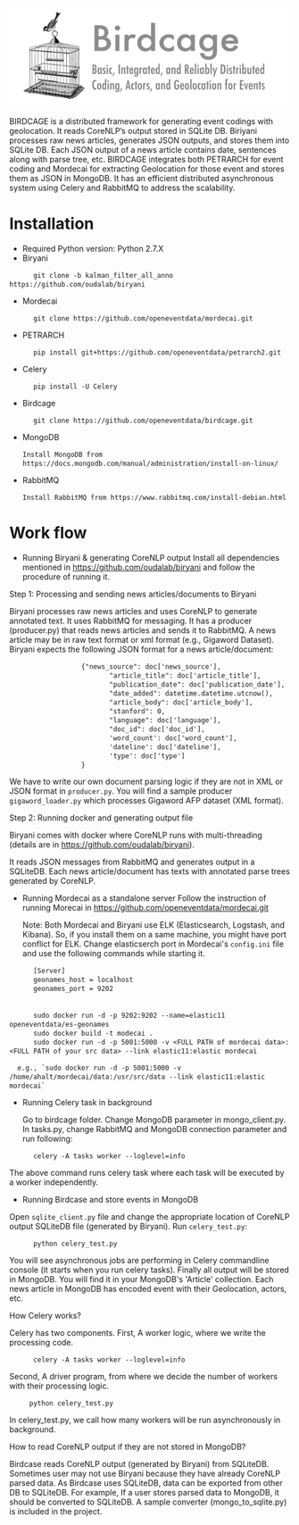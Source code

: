 ![](logo.png)

BIRDCAGE is a distributed framework for generating event codings with geolocation. It reads CoreNLP’s output stored in SQLite DB. Biriyani processes raw news articles, generates JSON outputs, and stores them into SQLite DB. Each JSON output of a news article contains date, sentences along with parse tree, etc.  BIRDCAGE integrates both PETRARCH for event coding and Mordecai for extracting Geolocation for those event and stores them as JSON in MongoDB. It has an efficient distributed asynchronous system using Celery and RabbitMQ to address the scalability.

# Installation

- Required Python version: Python 2.7.X    
- Biryani 

```
      git clone -b kalman_filter_all_anno https://github.com/oudalab/biryani
```

- Mordecai 

``` 
      git clone https://github.com/openeventdata/mordecai.git
```
  
- PETRARCH 

```
      pip install git+https://github.com/openeventdata/petrarch2.git
```

- Celery

```
      pip install -U Celery
```

- Birdcage 
 
```
      git clone https://github.com/openeventdata/birdcage.git
```

- MongoDB
   
      Install MongoDB from https://docs.mongodb.com/manual/administration/install-on-linux/

- RabbitMQ
   
      Install RabbitMQ from https://www.rabbitmq.com/install-debian.html  


# Work flow

- Running Biryani & generating CoreNLP output
      Install all dependencies mentioned in https://github.com/oudalab/biryani and follow the procedure of running it.

Step 1: Processing and sending news articles/documents to Biryani

Biryani processes raw news articles and uses CoreNLP to generate annotated text. It uses RabbitMQ for messaging. It has a producer (producer.py) that reads news articles and sends it to RabbitMQ. A news article may be in raw text format or xml format (e.g., Gigaword Dataset). Biryani expects the following JSON format for a news article/document:

```
                  {"news_source": doc['news_source'],
                         "article_title": doc['article_title'],
                         "publication_date": doc['publication_date'],
                         "date_added": datetime.datetime.utcnow(),
                         "article_body": doc['article_body'],
                         "stanford": 0,
                         "language": doc['language'],
                         "doc_id": doc['doc_id'],
                         'word_count': doc['word_count'],
                         'dateline': doc['dateline'],
                         'type': doc['type']
                  }
```

We have to write our own document parsing logic if they are not in XML or JSON format in `producer.py`. You will find a sample producer `gigaword_loader.py` which processes Gigaword AFP dataset (XML format).

Step 2: Running docker and generating output file
       
Biryani comes with docker where CoreNLP runs with multi-threading (details are in https://github.com/oudalab/biryani).

It reads JSON messages from RabbitMQ and generates output in a SQLiteDB. Each news article/document has texts with annotated parse trees generated by CoreNLP.       

- Running Mordecai as a standalone server
  Follow the instruction of running Morecai in https://github.com/openeventdata/mordecai.git
  
  Note: Both Mordecai and Biryani use ELK (Elasticsearch, Logstash, and Kibana). So, if you install them on a same machine, you might have port conflict for ELK. Change elasticserch port in Mordecai's `config.ini` file  and use the following commands while starting it. 
  
```
      [Server]
      geonames_host = localhost
      geonames_port = 9202

  
      sudo docker run -d -p 9202:9202 --name=elastic11 openeventdata/es-geonames
      sudo docker build -t modecai .
      sudo docker run -d -p 5001:5000 -v <FULL PATH of mordecai data>:<FULL PATH of your src data> --link elastic11:elastic mordecai

```
      e.g., `sudo docker run -d -p 5001:5000 -v /home/ahalt/mordecai/data:/usr/src/data --link elastic11:elastic mordecai`
  
  

- Running Celery task in background
  
  Go to birdcage folder. Change MongoDB parameter in mongo_client.py. In tasks.py, change RabbitMQ and MongoDB connection parameter and run following:
 
```
      celery -A tasks worker --loglevel=info
```

  The above command runs celery task where each task will be executed by a worker independently. 
  
  
- Running Birdcase and store events in MongoDB

Open `sqlite_client.py` file and change the appropriate location of CoreNLP output SQLiteDB file (generated by Biryani).
  Run  `celery_test.py`:

```
      python celery_test.py
```


You will see asynchronous jobs are performing in Celery commandline console (it starts when you run celery tasks). Finally all output will be stored in MongoDB. You will find it in your MongoDB's 'Article' collection. Each news article in MongoDB has encoded event with their Geolocation, actors, etc. 

 How Celery works?
 
 Celery has two components. First, A worker logic, where we write the processing code. 

```
      celery -A tasks worker --loglevel=info      
```

 Second, A driver program, from where we decide the number of workers with their processing logic. 
 
 ```
      python celery_test.py
```

In celery_test.py, we call how many workers will be run asynchronously in background.


How to read CoreNLP output if they are not stored in MongoDB?

Birdcase reads CoreNLP output (generated by Biryani) from SQLiteDB. Sometimes user may not use Biryani because they have already CoreNLP parsed data. As Birdcase uses SQLiteDB, data can be exported from other DB to SQLiteDB. For example, If a user stores parsed data to MongoDB, it should be converted to SQLiteDB. A sample converter (mongo_to_sqlite.py) is included in the project. 





